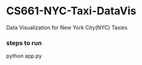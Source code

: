 # CS661-NYC-Taxi-DataVis
Data Visualization for New York City(NYC) Taxies


### steps to run
python app.py
